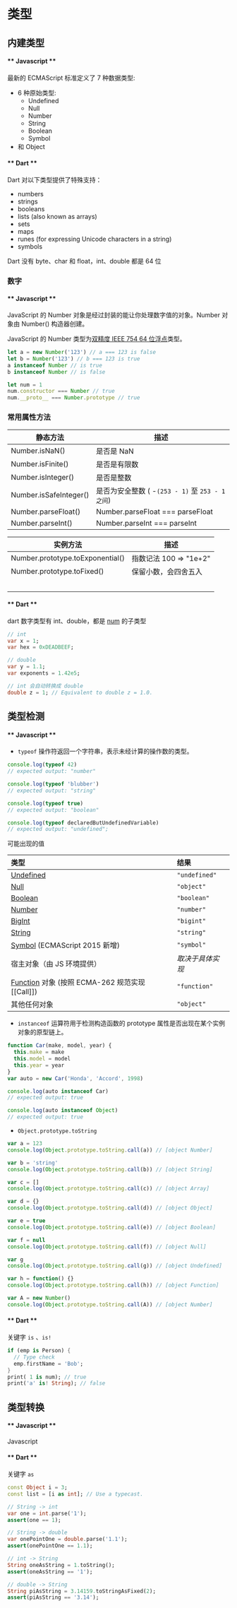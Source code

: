 # 类型

## 内建类型

<!-- tabs:start -->

#### ** Javascript **

最新的 ECMAScript 标准定义了 7 种数据类型:

- 6 种原始类型:
  - Undefined
  - Null
  - Number
  - String
  - Boolean
  - Symbol
- 和 Object

#### ** Dart **

Dart 对以下类型提供了特殊支持：

- numbers
- strings
- booleans
- lists (also known as arrays)
- sets
- maps
- runes (for expressing Unicode characters in a string)
- symbols

Dart 没有 byte、char 和 float，int、double 都是 64 位

###

<!-- tabs:end -->

### 数字

<!-- tabs:start -->

#### ** Javascript **

JavaScript 的 Number 对象是经过封装的能让你处理数字值的对象。Number 对象由 Number() 构造器创建。

JavaScript 的 Number 类型为[双精度 IEEE 754 64 位浮点](https://en.wikipedia.org/wiki/Floating-point_arithmetic)类型。

```js
let a = new Number('123') // a === 123 is false
let b = Number('123') // b === 123 is true
a instanceof Number // is true
b instanceof Number // is false

let num = 1
num.constructor === Number // true
num.__proto__ === Number.prototype // true
```

### 常用属性方法

| 静态方法               | 描述                                            |
| ---------------------- | ----------------------------------------------- |
| Number.isNaN()         | 是否是 NaN                                      |
| Number.isFinite()      | 是否是有限数                                    |
| Number.isInteger()     | 是否是整数                                      |
| Number.isSafeInteger() | 是否为安全整数 ( -`(253 - 1)` 至 `253 - 1之间`) |
| Number.parseFloat()    | Number.parseFloat === parseFloat                |
| Number.parseInt()      | Number.parseInt === parseInt                    |

| 实例方法                         | 描述                   |
| -------------------------------- | ---------------------- |
| Number.prototype.toExponential() | 指数记法 100 => "1e+2" |
| Number.prototype.toFixed()       | 保留小数，会四舍五入   |
|                                  |                        |
|                                  |                        |
|                                  |                        |
|                                  |                        |
|                                  |                        |



#### ** Dart **

dart 数字类型有 int、double，都是 [num](https://api.dart.dev/stable/dart-core/num-class.html) 的子类型

```dart
// int
var x = 1;
var hex = 0xDEADBEEF;

// double
var y = 1.1;
var exponents = 1.42e5;

// int 会自动转换成 double
double z = 1; // Equivalent to double z = 1.0.
```

<!-- tabs:end -->

## 类型检测

<!-- tabs:start -->

#### ** Javascript **

- `typeof` 操作符返回一个字符串，表示未经计算的操作数的类型。

```js
console.log(typeof 42)
// expected output: "number"

console.log(typeof 'blubber')
// expected output: "string"

console.log(typeof true)
// expected output: "boolean"

console.log(typeof declaredButUndefinedVariable)
// expected output: "undefined";
```

可能出现的值

| 类型                                                                                                          | 结果             |
| :------------------------------------------------------------------------------------------------------------ | :--------------- |
| [Undefined](https://developer.mozilla.org/en-US/docs/Glossary/Undefined)                                      | `"undefined"`    |
| [Null](https://developer.mozilla.org/en-US/docs/Glossary/Null)                                                | `"object"`       |
| [Boolean](https://developer.mozilla.org/en-US/docs/Glossary/Boolean)                                          | `"boolean"`      |
| [Number](https://developer.mozilla.org/en-US/docs/Glossary/Number)                                            | `"number"`       |
| [BigInt](https://developer.mozilla.org/en-US/docs/Glossary/BigInt)                                            | `"bigint"`       |
| [String](https://developer.mozilla.org/en-US/docs/Glossary/String)                                            | `"string"`       |
| [Symbol](https://developer.mozilla.org/en-US/docs/Glossary/Symbol) (ECMAScript 2015 新增)                     | `"symbol"`       |
| 宿主对象（由 JS 环境提供）                                                                                    | _取决于具体实现_ |
| [Function](https://developer.mozilla.org/en-US/docs/Glossary/Function) 对象 (按照 ECMA-262 规范实现 [[Call]]) | `"function"`     |
| 其他任何对象                                                                                                  | `"object"`       |

- `instanceof` 运算符用于检测构造函数的 prototype 属性是否出现在某个实例对象的原型链上。

```js
function Car(make, model, year) {
  this.make = make
  this.model = model
  this.year = year
}
var auto = new Car('Honda', 'Accord', 1998)

console.log(auto instanceof Car)
// expected output: true

console.log(auto instanceof Object)
// expected output: true
```

- `Object.prototype.toString`

```js
var a = 123
console.log(Object.prototype.toString.call(a)) // [object Number]

var b = 'string'
console.log(Object.prototype.toString.call(b)) // [object String]

var c = []
console.log(Object.prototype.toString.call(c)) // [object Array]

var d = {}
console.log(Object.prototype.toString.call(d)) // [object Object]

var e = true
console.log(Object.prototype.toString.call(e)) // [object Boolean]

var f = null
console.log(Object.prototype.toString.call(f)) // [object Null]

var g
console.log(Object.prototype.toString.call(g)) // [object Undefined]

var h = function() {}
console.log(Object.prototype.toString.call(h)) // [object Function]

var A = new Number()
console.log(Object.prototype.toString.call(A)) // [object Number]
```

#### ** Dart **

关键字 `is` 、`is!`

```dart
if (emp is Person) {
  // Type check
  emp.firstName = 'Bob';
}
print( 1 is num); // true
print('a' is! String); // false

```

<!-- tabs:end -->

## 类型转换

<!-- tabs:start -->

#### ** Javascript **

Javascript

#### ** Dart **

关键字 `as`

```dart
const Object i = 3;
const list = [i as int]; // Use a typecast.
```

```dart
// String -> int
var one = int.parse('1');
assert(one == 1);

// String -> double
var onePointOne = double.parse('1.1');
assert(onePointOne == 1.1);

// int -> String
String oneAsString = 1.toString();
assert(oneAsString == '1');

// double -> String
String piAsString = 3.14159.toStringAsFixed(2);
assert(piAsString == '3.14');
```

<!-- tabs:end -->
